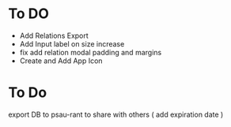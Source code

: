 # To DO
- Add Relations Export
- Add Input label on size increase
- fix add relation modal padding and margins
- Create and Add App Icon



# To Do
export DB to psau-rant to share with others ( add expiration date )

